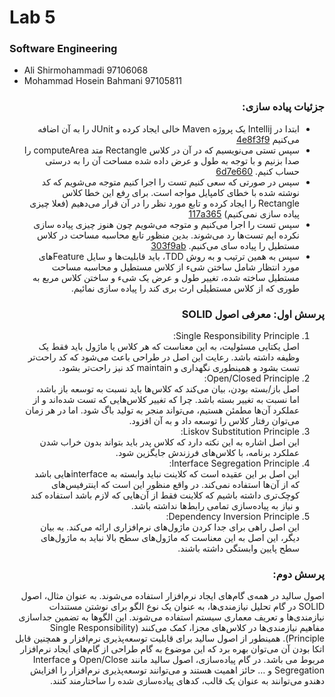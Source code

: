 # Lab 5
### Software Engineering
- Ali Shirmohammadi 97106068
- Mohammad Hosein Bahmani 97105811

<div dir="rtl">

### جزئیات پیاده سازی:
- ابتدا در Intellij یک پروژه Maven خالی ایجاد کرده و JUnit را به آن اضافه می‌کنیم [4e8f3f9](https://github.com/mhbahmani/SE_LAB/commit/4e8f3f91a60182f72370c868954fe5a6fee02bb4)
- سپس تستی می‌نویسیم که در آن در کلاس Rectangle متد computeArea را صدا بزنیم و با توجه به طول و عرض داده شده مساحت آن را به درستی حساب کنیم. [6d7e660](https://github.com/mhbahmani/SE_LAB/commit/6d7e6604919ee4769e0841a96d9e505c88d22882)
- سپس در صورتی که سعی کنیم تست را اجرا کنیم متوجه می‌شویم که کد نوشته شده با خطای کامپایل مواجه است. برای رفع این خطا کلاس Rectangle را ایجاد کرده و تابع مورد نظر را در آن قرار می‌دهیم (فعلا چیزی پیاده سازی نمی‌کنیم) [117a365](https://github.com/mhbahmani/SE_LAB/commit/117a3659aacf19c980f0c9bd765c211194929cce)
- سپس تست را اجرا می‌کنیم و متوجه می‌شویم چون هنوز چیزی پیاده سازی نکرده ایم تست‌ها رد می‌شوند. بدین منظور تابع محاسبه مساحت در کلاس مستطیل را پیاده سای می‌کنیم. [303f9ab](https://github.com/mhbahmani/SE_LAB/commit/303f9ab5168feb40d4d529bac2e1115bcb961c8d)
- سپس به همین ترتیب و به روش TDD، باید قابلیت‌ها و سایل Featureهای مورد انتظار شامل ساختن شیء از کلاس مستطیل و محاسبه مساحت مستطیل ساخته شده، تغییر طول و عرض یک شیء و ساختن کلاس مربع به طوری که از کلاس مستطیلی ارث بری کند را پیاده سازی نمائیم.

### پرسش اول: معرفی اصول SOLID

1. Single Responsibility Principle:  
اصل یکتایی مسئولیت، به این معناست که هر کلاس یا ماژول باید فقط یک وظیفه داشته باشد. رعایت این اصل در طراحی باعث می‌شود که کد راحت‌تر تست بشود و همینطوری نگهداری و maintain کد نیز راحت‌تر بشود.  
2. Open/Closed Principle:  
اصل باز/بسته بودن، بیان می‌کند که کلاس‌ها باید نسبت به توسعه باز باشد، اما نسبت به تغییر بسته باشد. چرا که تغییر کلاس‌هایی که تست شده‌اند و از عملکرد آن‌ها مطمئن هستیم، می‌تواند منجر به تولید باگ شود. اما در هر زمان می‌توان رفتار کلاس را توسعه داد و به آن افزود.  
3. Liskov Substitution Principle:  
این اصل اشاره به این نکته دارد که کلاس‌ پدر باید بتواند بدون خراب شدن عملکرد برنامه، با کلاس‌های فرزندش جایگزین شود.  
4. Interface Segregation Principle:  
این اصل بر این عقیده است که کلاینت نباید وابسته به interfaceهایی باشد که از آن‌ها استفاده نمی‌کند. در واقع منظور این است که اینترفیس‌های کوچک‌تری داشته باشیم که کلاینت فقط از آن‌هایی که لازم باشد استفاده کند و نیاز به پیاده‌سازی تمامی رابط‌ها نداشته باشد.  
5. Dependency Inversion Principle:  
این اصل راهی برای جدا کردن ماژول‌های نرم‌افزاری ارائه می‌کند. به بیان دیگر، این اصل به این معناست که ماژول‌های سطح بالا نباید به ماژول‌های سطح پایین وابستگی داشته باشند.  

### پرسش دوم:
 اصول سالید در همه‌ی گام‌های ایجاد نرم‌افزار استفاده می‌شوند.  به عنوان مثال،‌ اصول SOLID در گام تحلیل نیازمندی‌ها، به عنوان یک نوع الگو برای نوشتن مستندات نیازمندی‌ها و تعریف معماری سیستم استفاده می‌شوند. این الگوها به تضمین جداسازی مفاهیم نیازمندی‌ها در کلاس‌های مجزا، کمک می‌کنند (Single Responsibility Principle).
همینطور از اصول سالید برای قابلیت توسعه‌پذیری نرم‌افزار و همچنین قابل اتکا بودن آن می‌توان بهره برد که این موضوع به گام طراحی از گام‌های ایجاد نرم‌افزار مربوط می باشد.
در گام پیاده‌سازی،‌ اصول سالید مانند Open/Close و Interface Segregation و … حائز اهمیت هستند و می‌توانند توسعه‌پذیری نرم‌افزار را افزایش دهندو می‌توانند به عنوان یک قالب، کدهای پیاده‌سازی شده را ساختارمند کنند. 


</div>
